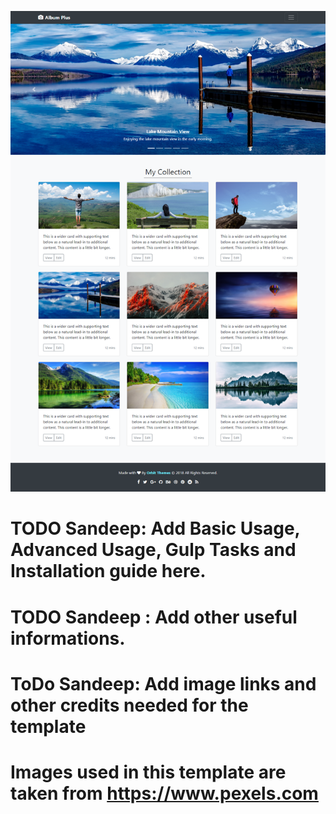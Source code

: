 ![Image of Yaktocat](https://github.com/rojitalamichhane/Albumplus/blob/master/albumplus-bootstrap4-screenshot.png)


# TODO Sandeep: Add Basic Usage, Advanced Usage, Gulp Tasks and Installation guide here.


# TODO Sandeep : Add other useful informations.
# ToDo Sandeep: Add image links and other credits needed for the template



# Images used in this template are taken from https://www.pexels.com
# 